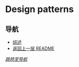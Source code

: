 # Design patterns

## 导航
- [综述](./Summarize/README.md)
- [返回上一层 README](../README.md)


*[跳转至导航](#导航)*